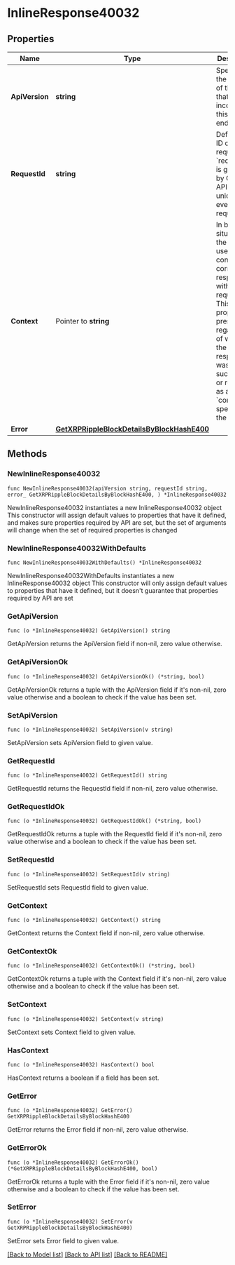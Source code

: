 # InlineResponse40032

## Properties

Name | Type | Description | Notes
------------ | ------------- | ------------- | -------------
**ApiVersion** | **string** | Specifies the version of the API that incorporates this endpoint. | 
**RequestId** | **string** | Defines the ID of the request. The &#x60;requestId&#x60; is generated by Crypto APIs and it&#39;s unique for every request. | 
**Context** | Pointer to **string** | In batch situations the user can use the context to correlate responses with requests. This property is present regardless of whether the response was successful or returned as an error. &#x60;context&#x60; is specified by the user. | [optional] 
**Error** | [**GetXRPRippleBlockDetailsByBlockHashE400**](GetXRPRippleBlockDetailsByBlockHashE400.md) |  | 

## Methods

### NewInlineResponse40032

`func NewInlineResponse40032(apiVersion string, requestId string, error_ GetXRPRippleBlockDetailsByBlockHashE400, ) *InlineResponse40032`

NewInlineResponse40032 instantiates a new InlineResponse40032 object
This constructor will assign default values to properties that have it defined,
and makes sure properties required by API are set, but the set of arguments
will change when the set of required properties is changed

### NewInlineResponse40032WithDefaults

`func NewInlineResponse40032WithDefaults() *InlineResponse40032`

NewInlineResponse40032WithDefaults instantiates a new InlineResponse40032 object
This constructor will only assign default values to properties that have it defined,
but it doesn't guarantee that properties required by API are set

### GetApiVersion

`func (o *InlineResponse40032) GetApiVersion() string`

GetApiVersion returns the ApiVersion field if non-nil, zero value otherwise.

### GetApiVersionOk

`func (o *InlineResponse40032) GetApiVersionOk() (*string, bool)`

GetApiVersionOk returns a tuple with the ApiVersion field if it's non-nil, zero value otherwise
and a boolean to check if the value has been set.

### SetApiVersion

`func (o *InlineResponse40032) SetApiVersion(v string)`

SetApiVersion sets ApiVersion field to given value.


### GetRequestId

`func (o *InlineResponse40032) GetRequestId() string`

GetRequestId returns the RequestId field if non-nil, zero value otherwise.

### GetRequestIdOk

`func (o *InlineResponse40032) GetRequestIdOk() (*string, bool)`

GetRequestIdOk returns a tuple with the RequestId field if it's non-nil, zero value otherwise
and a boolean to check if the value has been set.

### SetRequestId

`func (o *InlineResponse40032) SetRequestId(v string)`

SetRequestId sets RequestId field to given value.


### GetContext

`func (o *InlineResponse40032) GetContext() string`

GetContext returns the Context field if non-nil, zero value otherwise.

### GetContextOk

`func (o *InlineResponse40032) GetContextOk() (*string, bool)`

GetContextOk returns a tuple with the Context field if it's non-nil, zero value otherwise
and a boolean to check if the value has been set.

### SetContext

`func (o *InlineResponse40032) SetContext(v string)`

SetContext sets Context field to given value.

### HasContext

`func (o *InlineResponse40032) HasContext() bool`

HasContext returns a boolean if a field has been set.

### GetError

`func (o *InlineResponse40032) GetError() GetXRPRippleBlockDetailsByBlockHashE400`

GetError returns the Error field if non-nil, zero value otherwise.

### GetErrorOk

`func (o *InlineResponse40032) GetErrorOk() (*GetXRPRippleBlockDetailsByBlockHashE400, bool)`

GetErrorOk returns a tuple with the Error field if it's non-nil, zero value otherwise
and a boolean to check if the value has been set.

### SetError

`func (o *InlineResponse40032) SetError(v GetXRPRippleBlockDetailsByBlockHashE400)`

SetError sets Error field to given value.



[[Back to Model list]](../README.md#documentation-for-models) [[Back to API list]](../README.md#documentation-for-api-endpoints) [[Back to README]](../README.md)


